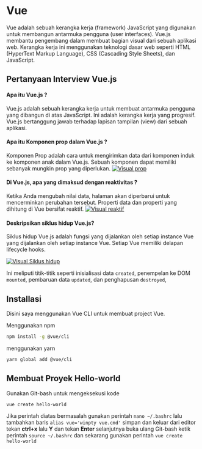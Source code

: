 
# Vue

Vue adalah sebuah kerangka kerja (framework) JavaScript yang digunakan untuk membangun antarmuka pengguna (user interfaces). Vue.js membantu pengembang dalam membuat bagian visual dari sebuah aplikasi web. Kerangka kerja ini menggunakan teknologi dasar web seperti HTML (HyperText Markup Language), CSS (Cascading Style Sheets), dan JavaScript.

## Pertanyaan Interview Vue.js

#### Apa itu Vue.js ?
Vue.js adalah sebuah kerangka kerja untuk membuat antarmuka pengguna yang dibangun di atas JavaScript. Ini adalah kerangka kerja yang progresif. Vue.js bertanggung jawab terhadap lapisan tampilan (view) dari sebuah aplikasi.

#### Apa itu Komponen prop dalam Vue.js ?
Komponen Prop adalah cara untuk mengirimkan data dari komponen induk ke komponen anak dalam Vue.js. Sebuah komponen dapat memiliki sebanyak mungkin prop yang diperlukan.
[![Visual prop](https://stopbyte.com/uploads/default/original/1X/f822160a43e6ad9aafe62eed9c407a7bf3df388a.png)](https://www.google.com/url?sa=i&url=https%3A%2F%2Fstopbyte.com%2Ft%2Fhow-to-pass-data-to-a-child-component-in-vuejs%2F983&psig=AOvVaw2EiPzQp88kwFwMAo0wZRVy&ust=1718855779254000&source=images&cd=vfe&opi=89978449&ved=0CBEQjRxqFwoTCKie2qPj5oYDFQAAAAAdAAAAABAK)


#### Di Vue.js, apa yang dimaksud dengan reaktivitas ?
Ketika Anda mengubah nilai data, halaman akan diperbarui untuk mencerminkan perubahan tersebut. Properti data dan
properti yang dihitung di Vue bersifat reaktif.
[![Visual reaktif](https://v1.vuejs.org/images/data.png)](https://v1.vuejs.org/guide/reactivity.html)

#### Deskripsikan siklus hidup Vue.js?
Siklus hidup Vue.js adalah fungsi yang dijalankan oleh setiap instance Vue yang dijalankan oleh setiap instance Vue. Setiap Vue memiliki delapan lifecycle hooks.

[![Visual Siklus hidup](https://vuejs.org/assets/lifecycle.MuZLBFAS.png)](https://vuejs.org/guide/essentials/lifecycle)

Ini meliputi titik-titik seperti inisialisasi data `created`, penempelan ke DOM `mounted`, pembaruan data `updated`, dan penghapusan `destroyed`, 

## Installasi

Disini saya menggunakan Vue CLI untuk membuat project Vue.

Menggunakan npm
```bash
npm install -g @vue/cli
```
menggunakan yarn
```bash
yarn global add @vue/cli
```

## Membuat Proyek Hello-world

Gunakan Git-bash untuk mengeksekusi kode
```bash
vue create hello-world
```
Jika perintah diatas bermasalah gunakan perintah `nano ~/.bashrc` lalu tambahkan baris `alias vue='winpty vue.cmd'` simpan dan keluar dari editor tekan **ctrl+x** lalu **Y** dan tekan **Enter** selanjutnya buka ulang Git-bash ketik perintah `source ~/.bashrc` dan sekarang gunakan perintah `vue create hello-world`
